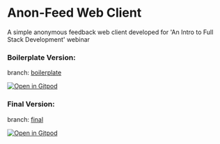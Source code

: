 # Anon-Feed Web Client
A simple anonymous feedback web client developed for 'An Intro to Full Stack Development' webinar

### Boilerplate Version:
branch: [boilerplate](https://github.com/hkandala/anon-feed-client/tree/boilerplate)

[![Open in Gitpod](https://gitpod.io/button/open-in-gitpod.svg)](https://gitpod.io/#https://github.com/hkandala/anon-feed-client/blob/boilerplate/index.html)


### Final Version:
branch: [final](https://github.com/hkandala/anon-feed-client/tree/final)

[![Open in Gitpod](https://gitpod.io/button/open-in-gitpod.svg)](https://gitpod.io/#https://github.com/hkandala/anon-feed-client/blob/final/index.html)
